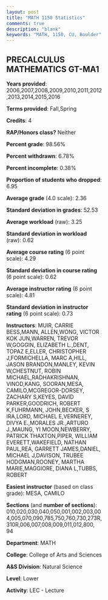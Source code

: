 ```yaml
---
layout: post
title: "MATH 1150 Statistics"
comments: true
description: "blank"
keywords: "MATH, 1150, CU, Boulder"
--- 
```

<head>
<script src="https://ajax.googleapis.com/ajax/libs/jquery/2.1.3/jquery.min.js"></script>
<script src="https://dl.dropboxusercontent.com/s/pc42nxpaw1ea4o9/highcharts.js?dl=0"></script>
<!-- <script src="../assets/js/highcharts.js"></script> -->
<style type="text/css">@font-face {
	font-family: "Bebas Neue";
	src: url(https://www.filehosting.org/file/details/544349/BebasNeue%20Regular.otf) format("opentype");
	}
	h1.Bebas { 
		font-family: "Bebas Neue", Verdana, Tahoma;
	}
</style>
</head>
<body>
	<div id="container" style="float: right; width: 45%; height: 88%; margin-left: 2.5%; margin-right: 2.5%;"></div>
	<script language="JavaScript">
		$(document).ready(function() {
		var chart = {type: 'column'};
		var title = {text: 'Grade Distribution'};
		var xAxis = {categories: ['A','B','C','D','F'],crosshair: true};
		var yAxis = {min: 0,title: {text: 'Percentage'}};
		var tooltip = {headerFormat: '<center><b><span style="font-size:20px">{point.key}</span></b></center>',
		               pointFormat: '<td style="padding:0"><b>{point.y:.1f}%</b></td>',
		               footerFormat: '</table>',shared: true,useHTML: true};
		var plotOptions = {column: {pointPadding: 0.0,borderWidth: 0}};  
		var credits = {enabled: false};var series= [{name: 'Percent',data: [22.42,29.47,23.74,11.05,13.32,]}];
		var json = {};
		json.chart = chart;
		json.title = title;
		json.tooltip = tooltip;
		json.xAxis = xAxis;
		json.yAxis = yAxis;  
		json.series = series;
		json.plotOptions = plotOptions;  
		json.credits = credits;
		$('#container').highcharts(json);
	});
	</script>
</body>
			   
## PRECALCULUS MATHEMATICS GT-MA1

**Years provided**: 2006,2007,2008,2009,2010,2011,2012,2013,2014,2015,2016

**Terms provided**: Fall,Spring

**Credits**: 4

**RAP/Honors class?** Neither

**Percent grade**: 98.56%

**Percent withdrawn**: 6.78%

**Percent incomplete**: 0.38%

**Proportion of students who dropped**: 6.95

**Average grade** (4.0 scale): 2.36

**Standard deviation in grades**: 52.53

**Average workload** (raw): 3.25

**Standard deviation in workload** (raw): 0.62

**Average course rating** (6 point scale): 4.29

**Standard deviation in course rating** (6 point scale): 0.62

**Average instructor rating** (6 point scale): 4.81

**Standard deviation in instructor rating** (6 point scale): 0.73

**Instructors**: MUIR, CARRIE BESS,MANN, ALLEN,WONG, VICTOR KOK JUN,WARREN, TREVOR W,GOGGIN, ELIZABETH L.,DENT, TOPAZ E,ELLER, CHRISTOPHER J,FORMICHELLA, MARC A,HILL, JASON BRANDON,MANLEY, KEVIN W,CHESTNUT, ROBIN MICHAEL,RADHAKRISHNAN, VINOD,KANG, SOORAN,MESA, CAMILO,MCGREGOR-DORSEY, ZACHARY S,KEYES, DAVID PARKER,GOODRICH, ROBERT K,FUHRMANN, JOHN,BECKER, S IRA,LORD, MICHAEL E,VERNEREY, DIVYA E.,MORALES JR.,ARTURO J.,MAUNG, YI MOON,NEWBERRY, PATRICK THAXTON,PIPER, WILLIAM EVERETT,WAKEFIELD, NATHAN PAUL,REA, GARRETT JAMES,DANIEL, MICHAEL J,DAVISON, TRUBEE HODGMAN,ROONEY, MARTHA MARIE,MAGGIORE, DIANA L,TUBBS, ROBERT

**Easiest instructor** (based on class grade): MESA, CAMILO

**Sections** (and **number of sections**): 010,020,030,040,050,001,002,003,004,005,070,090,785,750,760,730,273R,310R,006,007,008,009,011,012,800, 94

**Department**: MATH

**College**: College of Arts and Sciences

**A&S Division**: Natural Science

**Level**: Lower

**Activity**: LEC - Lecture